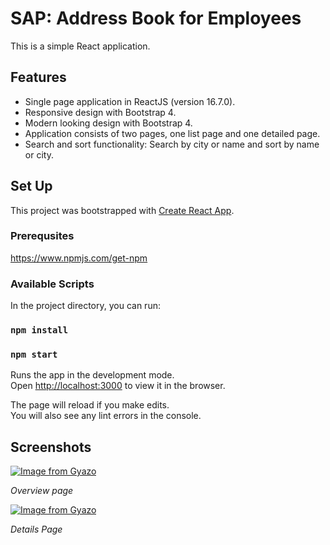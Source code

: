# SAP: Address Book for Employees


This is a simple React application.

## Features

- Single page application in ReactJS (version 16.7.0). 
- Responsive design with Bootstrap 4.
- Modern looking design with Bootstrap 4.
- Application consists of two pages, one list page and one detailed page.
- Search and sort functionality: Search by city or name and sort by name or city.
 

## Set Up
 
This project was bootstrapped with [Create React App](https://github.com/facebook/create-react-app).

### Prerequsites

https://www.npmjs.com/get-npm

### Available Scripts

In the project directory, you can run:

### `npm install`

### `npm start`

Runs the app in the development mode.<br>
Open [http://localhost:3000](http://localhost:3000) to view it in the browser.

The page will reload if you make edits.<br>
You will also see any lint errors in the console.

## Screenshots

[![Image from Gyazo](https://i.gyazo.com/0d61b21ce25b2f91bb1af8e3d9c2a76c.png)](https://gyazo.com/0d61b21ce25b2f91bb1af8e3d9c2a76c)

*Overview page*


[![Image from Gyazo](https://i.gyazo.com/5ae9740124141269b7ee6a0b5bd128ea.png)](https://gyazo.com/5ae9740124141269b7ee6a0b5bd128ea)

*Details Page*

